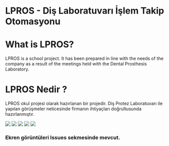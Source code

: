 # LPROS - Diş Laboratuvarı İşlem Takip Otomasyonu

# What is LPROS?
LPROS is a school project. It has been prepared in line with the needs of the company as a result of the meetings held with the Dental Prosthesis Laboratory.

# LPROS Nedir ?
LPROS okul projesi olarak hazırlanan bir projedir. Diş Protez Laboratuvarı ile yapılan görüşmeler neticesinde firmanın ihtiyaçları doğrultusunda hazırlanmıştır.

![](https://user-images.githubusercontent.com/25348044/74868140-dbf11180-5366-11ea-93f7-2e23fd6110a2.png)
![](https://user-images.githubusercontent.com/25348044/74868134-dabfe480-5366-11ea-8a45-2636ecd3a5e4.png)
![](https://user-images.githubusercontent.com/25348044/74868164-e27f8900-5366-11ea-93c1-1304c446284a.png)
![](https://user-images.githubusercontent.com/25348044/74868174-e4e1e300-5366-11ea-8aac-6ffca22dee8f.png)
![](https://user-images.githubusercontent.com/25348044/74868186-e7dcd380-5366-11ea-8464-84516d73e57b.png)

### Ekren görüntüleri Issues sekmesinde mevcut.
